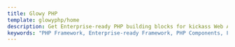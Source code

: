 ```yaml
---
title: Glowy PHP
template: glowyphp/home
description: Get Enterprise-ready PHP building blocks for kickass Web Applications
keywords: "PHP Framework, Enterprise-ready Framework, PHP Components, Framework, PHP"
---
```

